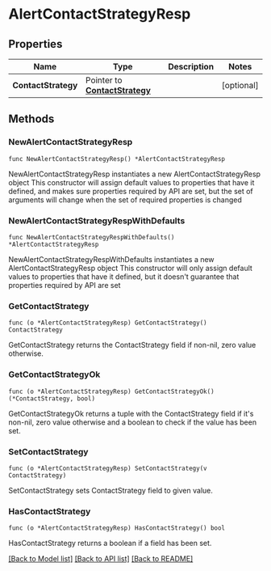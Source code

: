# AlertContactStrategyResp

## Properties

Name | Type | Description | Notes
------------ | ------------- | ------------- | -------------
**ContactStrategy** | Pointer to [**ContactStrategy**](ContactStrategy.md) |  | [optional] 

## Methods

### NewAlertContactStrategyResp

`func NewAlertContactStrategyResp() *AlertContactStrategyResp`

NewAlertContactStrategyResp instantiates a new AlertContactStrategyResp object
This constructor will assign default values to properties that have it defined,
and makes sure properties required by API are set, but the set of arguments
will change when the set of required properties is changed

### NewAlertContactStrategyRespWithDefaults

`func NewAlertContactStrategyRespWithDefaults() *AlertContactStrategyResp`

NewAlertContactStrategyRespWithDefaults instantiates a new AlertContactStrategyResp object
This constructor will only assign default values to properties that have it defined,
but it doesn't guarantee that properties required by API are set

### GetContactStrategy

`func (o *AlertContactStrategyResp) GetContactStrategy() ContactStrategy`

GetContactStrategy returns the ContactStrategy field if non-nil, zero value otherwise.

### GetContactStrategyOk

`func (o *AlertContactStrategyResp) GetContactStrategyOk() (*ContactStrategy, bool)`

GetContactStrategyOk returns a tuple with the ContactStrategy field if it's non-nil, zero value otherwise
and a boolean to check if the value has been set.

### SetContactStrategy

`func (o *AlertContactStrategyResp) SetContactStrategy(v ContactStrategy)`

SetContactStrategy sets ContactStrategy field to given value.

### HasContactStrategy

`func (o *AlertContactStrategyResp) HasContactStrategy() bool`

HasContactStrategy returns a boolean if a field has been set.


[[Back to Model list]](../README.md#documentation-for-models) [[Back to API list]](../README.md#documentation-for-api-endpoints) [[Back to README]](../README.md)


